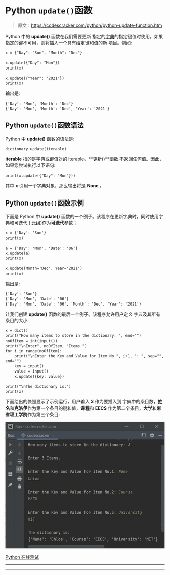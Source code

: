 # Python `update()`函数

> 原文：<https://codescracker.com/python/python-update-function.htm>

Python 中的 **update()** 函数在我们需要更新 指定的[字典](/python/python-dictionary.htm)的指定键值时使用。如果指定的键不可用，则将插入一个具有给定键和值的新 项目。例如:

```
x = {"Day": "Sun", "Month": "Dec"}

x.update({"Day": "Mon"})
print(x)

x.update({"Year": "2021"})
print(x)
```

输出是:

```
{'Day': 'Mon', 'Month': 'Dec'}
{'Day': 'Mon', 'Month': 'Dec', 'Year': '2021'}
```

## Python `update()`函数语法

Python 中 **update()** 函数的语法是:

```
dictionary.update(iterable)
```

**iterable** 指的是字典或键值对的 iterable。**更新()**函数 不返回任何值。因此，如果您尝试执行以下语句:

```
print(x.update({"Day": "Mon"}))
```

其中 **x** 引用一个字典对象，那么输出将是 **None** 。

## Python `update()`函数示例

下面是 Python 中 **update()** 函数的一个例子。该程序在更新字典时，同时使用字典和可迭代 ( [元组](/python/python-tuples.htm))作为**可迭代**参数；

```
x = {'Day': 'Sun'}
print(x)

a = {'Day': 'Mon', 'Date': '06'}
x.update(a)
print(x)

x.update(Month='Dec', Year='2021')
print(x)
```

输出是:

```
{'Day': 'Sun'}
{'Day': 'Mon', 'Date': '06'}
{'Day': 'Mon', 'Date': '06', 'Month': 'Dec', 'Year': '2021'}
```

让我们创建 **update()** 函数的最后一个例子。该程序允许用户定义 字典及其所有条目的大小:

```
x = dict()
print("How many items to store in the dictionary: ", end="")
noOfItem = int(input())
print("\nEnter", noOfItem, "Items.")
for i in range(noOfItem):
    print("\nEnter the Key and Value for Item No.", i+1, ": ", sep="", end="")
    key = input()
    value = input()
    x.update({key: value})

print("\nThe dictionary is:")
print(x)
```

下面给出的快照显示了示例运行，用户输入 **3** 作为要插入到 字典中的条目数，**姓名**和**克洛伊**作为第一个条目的键和值，**课程**和 **EECS** 作为第二个条目，**大学**和**麻省理工学院**作为第三个条目:

![python update function](img/c7c25b37e5c2e2e993ecdbfaa81b9133.png)

[Python 在线测试](/exam/showtest.php?subid=10)

* * *

* * *